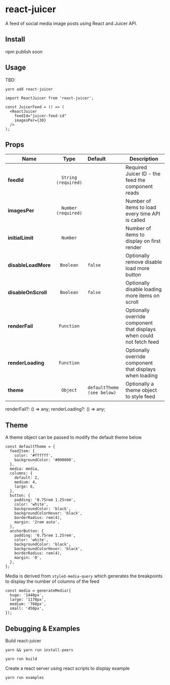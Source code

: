 # react-juicer

A feed of social media image posts using React and Juicer API.

## Install

npm publish soon

## Usage

TBD:

```
yarn add react-juicer
```

```
import ReactJuicer from 'react-juicer';

const JuicerFeed = () => (
  <ReactJuicer
    feedId="juicer-feed-id"
    imagesPer={30}
  />
);
```

## Props

| Name                |        Type         | Default                    | Description                                                           |
| ------------------- | :-----------------: | :------------------------- | --------------------------------------------------------------------- |
| **feedId**          | `String (required)` |                            | Required Juicer ID - the feed the component reads                     |
| **imagesPer**       | `Number (required)` |                            | Number of items to load every time API is called                      |
| **initialLimit**    |      `Number`       |                            | Number of items to display on first render                            |
| **disableLoadMore** |      `Boolean`      | `false`                    | Optionally remove disable load more button                            |
| **disableOnScroll** |      `Boolean`      | `false`                    | Optionally disable loading more items on scroll                       |
| **renderFail**      |     `Function`      |                            | Optionally override component that displays when could not fetch feed |
| **renderLoading**   |     `Function`      |                            | Optionally override component that displays when loading              |
| **theme**           |      `Object`       | `defaultTheme (see below)` | Optionally a theme object to style feed                               |

renderFail?: () => any;
renderLoading?: () => any;

## Theme

A theme object can be passed to modify the default theme below

```
const defaultTheme = {
  feedItem: {
    color: '#ffffff',
    backgroundColor: '#000000',
  },
  media: media,
  columns: {
    default: 2,
    medium: 4,
    large: 6,
  },
  button: {
    padding: '0.75rem 1.25rem',
    color: 'white',
    backgroundColor: 'black',
    backgroundColorHover: 'black',
    borderRadius: rem(4),
    margin: '2rem auto',
  },
  anchorButton: {
    padding: '0.75rem 1.25rem',
    color: 'white',
    backgroundColor: 'black',
    backgroundColorHover: 'black',
    borderRadius: rem(4),
    margin: '0',
  },
};

```

Media is derived from `styled-media-query` which generates the breakpoints to display the number of columns of the feed

```
const media = generateMedia({
  huge: '1440px',
  large: '1170px',
  medium: '768px',
  small: '450px',
});
```

## Debugging & Examples

Build react-juicer

```
yarn && yarn run install-peers

yarn run build
```

Create a react server using react scripts to display example

```
yarn run examples
```
